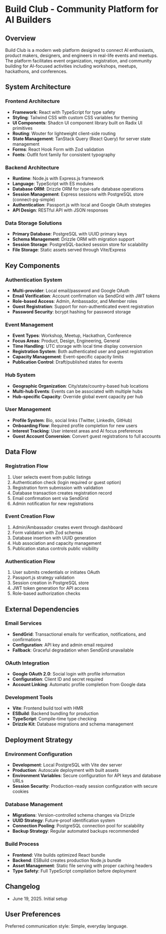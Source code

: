 # Build Club - Community Platform for AI Builders

## Overview

Build Club is a modern web platform designed to connect AI enthusiasts, product makers, designers, and engineers in real-life events and meetups. The platform facilitates event organization, registration, and community building for AI-focused activities including workshops, meetups, hackathons, and conferences.

## System Architecture

### Frontend Architecture
- **Framework**: React with TypeScript for type safety
- **Styling**: Tailwind CSS with custom CSS variables for theming
- **UI Components**: Shadcn UI component library built on Radix UI primitives
- **Routing**: Wouter for lightweight client-side routing
- **State Management**: TanStack Query (React Query) for server state management
- **Forms**: React Hook Form with Zod validation
- **Fonts**: Outfit font family for consistent typography

### Backend Architecture
- **Runtime**: Node.js with Express.js framework
- **Language**: TypeScript with ES modules
- **Database ORM**: Drizzle ORM for type-safe database operations
- **Session Management**: Express sessions with PostgreSQL store (connect-pg-simple)
- **Authentication**: Passport.js with local and Google OAuth strategies
- **API Design**: RESTful API with JSON responses

### Data Storage Solutions
- **Primary Database**: PostgreSQL with UUID primary keys
- **Schema Management**: Drizzle ORM with migration support
- **Session Storage**: PostgreSQL-backed session store for scalability
- **File Storage**: Static assets served through Vite/Express

## Key Components

### Authentication System
- **Multi-provider**: Local email/password and Google OAuth
- **Email Verification**: Account confirmation via SendGrid with JWT tokens
- **Role-based Access**: Admin, Ambassador, and Member roles
- **Guest Registration**: Support for non-authenticated event registration
- **Password Security**: bcrypt hashing for password storage

### Event Management
- **Event Types**: Workshop, Meetup, Hackathon, Conference
- **Focus Areas**: Product, Design, Engineering, General
- **Time Handling**: UTC storage with local time display conversion
- **Registration System**: Both authenticated user and guest registration
- **Capacity Management**: Event-specific capacity limits
- **Publication Control**: Draft/published states for events

### Hub System
- **Geographic Organization**: City/state/country-based hub locations
- **Multi-hub Events**: Events can be associated with multiple hubs
- **Hub-specific Capacity**: Override global event capacity per hub

### User Management
- **Profile System**: Bio, social links (Twitter, LinkedIn, GitHub)
- **Onboarding Flow**: Required profile completion for new users
- **Interest Tracking**: User interest areas and AI focus preferences
- **Guest Account Conversion**: Convert guest registrations to full accounts

## Data Flow

### Registration Flow
1. User selects event from public listings
2. Authentication check (login required or guest option)
3. Registration form submission with validation
4. Database transaction creates registration record
5. Email confirmation sent via SendGrid
6. Admin notification for new registrations

### Event Creation Flow
1. Admin/Ambassador creates event through dashboard
2. Form validation with Zod schemas
3. Database insertion with UUID generation
4. Hub association and capacity management
5. Publication status controls public visibility

### Authentication Flow
1. User submits credentials or initiates OAuth
2. Passport.js strategy validation
3. Session creation in PostgreSQL store
4. JWT token generation for API access
5. Role-based authorization checks

## External Dependencies

### Email Services
- **SendGrid**: Transactional emails for verification, notifications, and confirmations
- **Configuration**: API key and admin email required
- **Fallback**: Graceful degradation when SendGrid unavailable

### OAuth Integration
- **Google OAuth 2.0**: Social login with profile information
- **Configuration**: Client ID and secret required
- **Account Linking**: Automatic profile completion from Google data

### Development Tools
- **Vite**: Frontend build tool with HMR
- **ESBuild**: Backend bundling for production
- **TypeScript**: Compile-time type checking
- **Drizzle Kit**: Database migrations and schema management

## Deployment Strategy

### Environment Configuration
- **Development**: Local PostgreSQL with Vite dev server
- **Production**: Autoscale deployment with built assets
- **Environment Variables**: Secure configuration for API keys and database URLs
- **Session Security**: Production-ready session configuration with secure cookies

### Database Management
- **Migrations**: Version-controlled schema changes via Drizzle
- **UUID Strategy**: Future-proof identification system
- **Connection Pooling**: PostgreSQL connection pool for scalability
- **Backup Strategy**: Regular automated backups recommended

### Build Process
- **Frontend**: Vite builds optimized React bundle
- **Backend**: ESBuild creates production Node.js bundle
- **Asset Management**: Static file serving with proper caching headers
- **Type Safety**: Full TypeScript compilation before deployment

## Changelog

- June 19, 2025. Initial setup

## User Preferences

Preferred communication style: Simple, everyday language.